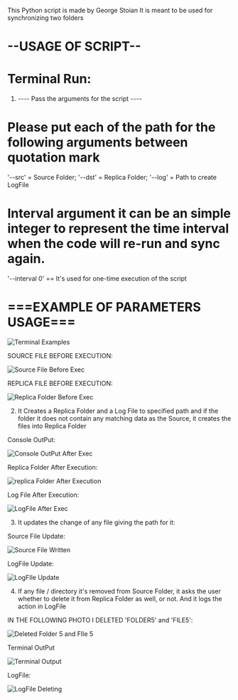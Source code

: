 This Python script is made by George Stoian
It is meant to be used for synchronizing two folders 

# --USAGE OF SCRIPT--

# Terminal Run:

1. ---- Pass the arguments for the script ----

# Please put each of the path for the following arguments between quotation mark

   '--src' = Source Folder; 
   '--dst' = Replica Folder; 
   '--log' = Path to create LogFile

# Interval argument it can be an simple integer to represent the time interval when the code will re-run and sync again.

   '--interval 0' == It's used for one-time execution of the script

# ===EXAMPLE OF PARAMETERS USAGE===


![Terminal Examples](https://github.com/sto-yan06/Python-Synchronize-Source---Replica/assets/116439554/532ad77b-e2c2-4bc2-bdba-f1976506b230)


SOURCE FILE BEFORE EXECUTION:


![Source File Before Exec](https://github.com/sto-yan06/Python-Synchronize-Source---Replica/assets/116439554/f56484d9-05af-405f-a509-6bb24b5ffb71)


REPLICA FILE BEFORE EXECUTION:


![Replica Folder Before Exec](https://github.com/sto-yan06/Python-Synchronize-Source---Replica/assets/116439554/db63352d-69b8-47a2-b838-1695ef653690)


2. It Creates a Replica Folder and a Log File to specified path and if the folder it does not contain any matching data as the Source, it creates the files into Replica Folder

Console OutPut:


![Console OutPut After Exec](https://github.com/sto-yan06/Python-Synchronize-Source---Replica/assets/116439554/8f1c468b-035b-49cb-b0c9-e7363bf30dbd)



Replica Folder After Execution:


![replica Folder After Execution](https://github.com/sto-yan06/Python-Synchronize-Source---Replica/assets/116439554/0896c0dc-fd15-421e-8d1c-588026e28562)


Log File After Execution:


![LogFile After Exec](https://github.com/sto-yan06/Python-Synchronize-Source---Replica/assets/116439554/4bcfd45a-52a1-43ea-b2c5-1bdf3e611859)



3. It updates the change of any file giving the path for it:

Source File Update:


![Source File Written](https://github.com/sto-yan06/Python-Synchronize-Source---Replica/assets/116439554/6f5e5f39-c7dc-46b9-a7b6-131a7c64dcc8)


LogFile Update:


![LogFIle Update](https://github.com/sto-yan06/Python-Synchronize-Source---Replica/assets/116439554/00c2c65e-382e-4861-8d02-9e8f61af2fda)


4. If any file / directory it's removed from Source Folder, it asks the user whether to delete it from Replica Folder as well, or not. And it logs the action in LogFile

IN THE FOLLOWING PHOTO I DELETED 'FOLDER5' and 'FILE5':


![Deleted Folder 5 and FIle 5](https://github.com/sto-yan06/Python-Synchronize-Source---Replica/assets/116439554/a7c97f5c-8790-4acd-8c87-1b39eb84d5d9)



Terminal OutPut


![Terminal Output](https://github.com/sto-yan06/Python-Synchronize-Source---Replica/assets/116439554/f9adad70-2bbe-4e75-ae2b-5679f7f21f20)


LogFile:

![LogFile Deleting](https://github.com/sto-yan06/Python-Synchronize-Source---Replica/assets/116439554/8a9cde5e-03f9-4770-8ed0-697e1d4aa987)







